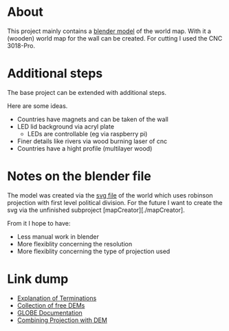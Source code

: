# About
This project mainly contains a [blender model](world-map_robinson-projection_first-political-division_cnc3018Pro.blend) of the world map.
With it a (wooden) world map for the wall can be created.
For cutting I used the CNC 3018-Pro.

# Additional steps
The base project can be extended with additional steps.

Here are some ideas.
- Countries have magnets and can be taken of the wall
- LED lid background via acryl plate
	- LEDs are controllable (eg via raspberry pi)
- Finer details like rivers via wood burning laser of cnc
- Countries have a hight profile (multilayer wood)

# Notes on the blender file
The model was created via the [svg file](https://upload.wikimedia.org/wikipedia/commons/f/fd/Blank_map_of_the_world_%28Robinson_projection%29_%2810E%29.svg) of the world which uses robinson projection with first level political division.
For the future I want to create the svg via the unfinished subproject [mapCreator][./mapCreator].

From it I hope to have:
- Less manual work in blender
- More flexiblity concerning the resolution 
- More flexiblity concerning the type of projection used

# Link dump
- [Explanation of Terminations](https://opendem.info/definitions.html)
- [Collection of free DEMs](https://www.opendem.info/link_dem.html)
- [GLOBE Documentation](https://www.ngdc.noaa.gov/mgg/topo/report/globedocumentationmanual.pdf)
- [Combining Projection with DEM](https://github.com/domlysz/BlenderGIS/wiki)
